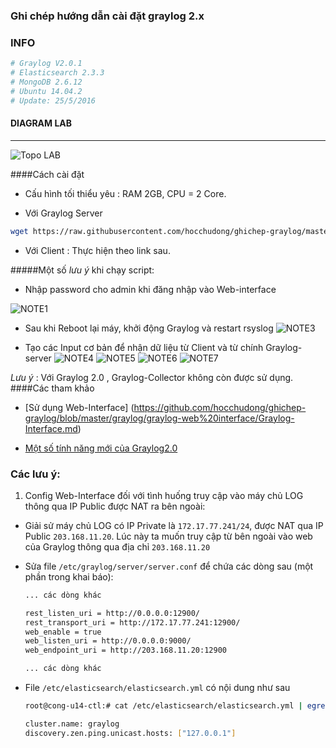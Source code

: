 ﻿### Ghi chép hướng dẫn cài đặt graylog 2.x

### INFO
```sh
# Graylog V2.0.1
# Elasticsearch 2.3.3
# MongoDB 2.6.12
# Ubuntu 14.04.2
# Update: 25/5/2016
```

#### DIAGRAM LAB
*** 
![Topo LAB](images/grayloglab.png)

####Cách cài đặt
 - Cấu hình tối thiểu yêu : RAM 2GB, CPU = 2 Core.
 
 - Với Graylog Server
 
 ```sh
 wget https://raw.githubusercontent.com/hocchudong/ghichep-graylog/master/graylog/graylog-scripts/graylog2-0.sh
 ```
 - Với Client : Thực hiện theo link sau.
  
 #####Một số *lưu ý* khi chạy script:
 
 - Nhập password cho admin khi đăng nhập vào Web-interface
 
 ![NOTE1](images/i1.png)

 - Sau khi Reboot lại máy, khởi động Graylog và restart rsyslog
 ![NOTE3](images/ii3.png)

 - Tạo các Input cơ bản để nhận dữ liệu từ Client và từ chính Graylog-server
 ![NOTE4](images/i4.png)
 ![NOTE5](images/i5.png)
 ![NOTE6](images/i6.png)
 ![NOTE7](images/i7.png)

 
*Lưu ý* : Với Graylog 2.0 ,  Graylog-Collector không còn được sử dụng.
####Các tham khảo
 - [Sử dụng Web-Interface] (https://github.com/hocchudong/ghichep-graylog/blob/master/graylog/graylog-web%20interface/Graylog-Interface.md)
 
 
 - [Một số tính năng mới của Graylog2.0](https://github.com/hocchudong/ghichep-graylog/blob/master/graylog/Graylog%202.0%20-%20Nh%E1%BB%AFng%20t%C3%ADnh%20n%C4%83ng%20m%E1%BB%9Bi.md)

 
### Các lưu ý: 
1. Config Web-Interface đối với tình huống truy cập vào máy chủ LOG thông qua IP Public được NAT ra bên ngoài:

- Giải sử máy chủ LOG có IP Private là `172.17.77.241/24`, được NAT qua IP Public `203.168.11.20`. Lúc này ta muốn truy cập từ bên ngoài vào web của Graylog thông qua địa chỉ `203.168.11.20`

- Sửa file `/etc/graylog/server/server.conf`  để chứa các dòng sau (một phần trong khai báo):
    
    ```sh
    ... các dòng khác
    
    rest_listen_uri = http://0.0.0.0:12900/
    rest_transport_uri = http://172.17.77.241:12900/
    web_enable = true
    web_listen_uri = http://0.0.0.0:9000/
    web_endpoint_uri = http://203.168.11.20:12900
    
    ... các dòng khác
    ```
    
- File `/etc/elasticsearch/elasticsearch.yml` có nội dung như sau
    
    ```sh
    root@cong-u14-ctl:# cat /etc/elasticsearch/elasticsearch.yml | egrep -v '^#|^$'
    ```
    
    ```sh
    cluster.name: graylog
    discovery.zen.ping.unicast.hosts: ["127.0.0.1"]
    ```

